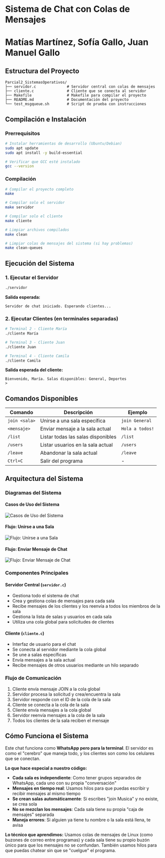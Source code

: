 # Sistema de Chat con Colas de Mensajes
# Matías Martínez, Sofía Gallo, Juan Manuel Gallo

## Estructura del Proyecto

```
Parcial2_SistemasOperativos/
├── servidor.c              # Servidor central con colas de mensajes
├── cliente.c               # Cliente que se conecta al servidor
├── Makefile                # Makefile para compilar el proyecto
├── README.md               # Documentación del proyecto
└── test_msgqueue.sh        # Script de prueba con instrucciones
```

## Compilación e Instalación

### Prerrequisitos

```bash
# Instalar herramientas de desarrollo (Ubuntu/Debian)
sudo apt update
sudo apt install -y build-essential

# Verificar que GCC esté instalado
gcc --version
```

### Compilación

```bash
# Compilar el proyecto completo
make

# Compilar solo el servidor
make servidor

# Compilar solo el cliente
make cliente

# Limpiar archivos compilados
make clean

# Limpiar colas de mensajes del sistema (si hay problemas)
make clean-queues
```

## Ejecución del Sistema

### 1. Ejecutar el Servidor

```bash
./servidor
```

**Salida esperada:**
```
Servidor de chat iniciado. Esperando clientes...
```

### 2. Ejecutar Clientes (en terminales separadas)

```bash
# Terminal 2 - Cliente María
./cliente María

# Terminal 3 - Cliente Juan  
./cliente Juan

# Terminal 4 - Cliente Camila
./cliente Camila
```

**Salida esperada del cliente:**
```
Bienvenido, María. Salas disponibles: General, Deportes
>
```

## Comandos Disponibles

| Comando | Descripción | Ejemplo |
|---------|-------------|---------|
| `join <sala>` | Unirse a una sala específica | `join General` |
| `<mensaje>` | Enviar mensaje a la sala actual | `Hola a todos!` |
| `/list` | Listar todas las salas disponibles | `/list` |
| `/users` | Listar usuarios en la sala actual | `/users` |
| `/leave` | Abandonar la sala actual | `/leave` |
| `Ctrl+C` | Salir del programa | - |


## Arquitectura del Sistema

### Diagramas del Sistema

#### Casos de Uso del Sistema
![Casos de Uso del Sistema](./diagramas/casos_de_uso.png)

#### Flujo: Unirse a una Sala
![Flujo: Unirse a una Sala](./diagramas/flujo_unirse_sala.png)

#### Flujo: Enviar Mensaje de Chat
![Flujo: Enviar Mensaje de Chat](./diagramas/flujo_enviar_mensaje.png)

### Componentes Principales

#### Servidor Central (`servidor.c`)
- Gestiona todo el sistema de chat
- Crea y gestiona colas de mensajes para cada sala
- Recibe mensajes de los clientes y los reenvía a todos los miembros de la sala
- Gestiona la lista de salas y usuarios en cada sala
- Utiliza una cola global para solicitudes de clientes

#### Cliente (`cliente.c`)
- Interfaz de usuario para el chat
- Se conecta al servidor mediante la cola global
- Se une a salas específicas
- Envía mensajes a la sala actual
- Recibe mensajes de otros usuarios mediante un hilo separado

### Flujo de Comunicación

1. Cliente envía mensaje JOIN a la cola global
2. Servidor procesa la solicitud y crea/encuentra la sala
3. Servidor responde con el ID de la cola de la sala
4. Cliente se conecta a la cola de la sala
5. Cliente envía mensajes a la cola global
6. Servidor reenvía mensajes a la cola de la sala
7. Todos los clientes de la sala reciben el mensaje

## Cómo Funciona el Sistema

Este chat funciona como **WhatsApp pero para la terminal**. El servidor es como el "cerebro" que maneja todo, y los clientes son como los celulares que se conectan.

**Lo que hace especial a nuestro código:**

- **Cada sala es independiente**: Como tener grupos separados de WhatsApp, cada uno con su propia "conversación"
- **Mensajes en tiempo real**: Usamos hilos para que puedas escribir y recibir mensajes al mismo tiempo
- **Se crean salas automáticamente**: Si escribes "join Musica" y no existe, se crea sola
- **No se mezclan los mensajes**: Cada sala tiene su propia "caja de mensajes" separada
- **Maneja errores**: Si alguien ya tiene tu nombre o la sala está llena, te avisa

**Lo técnico que aprendimos:**
Usamos colas de mensajes de Linux (como buzones de correo entre programas) y cada sala tiene su propio buzón único para que los mensajes no se confundan. También usamos hilos para que puedas chatear sin que se "cuelgue" el programa.


